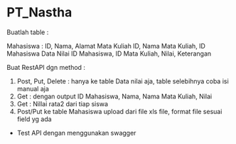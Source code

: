 # PT_Nastha

Buatlah table :

Mahasiswa :
    ID, Nama, Alamat
Mata Kuliah
    ID, Nama Mata Kuliah, ID Mahasiswa
Data Nilai
    ID Mahasiswa, ID Mata Kuliah, Nilai, Keterangan
    
Buat RestAPI dgn method :
1. Post, Put, Delete : hanya ke table Data nilai aja, table selebihnya coba isi manual aja
2. Get : dengan output ID Mahasiswa, Nama, Nama Mata Kuliah, Nilai
3. Get : Nillai rata2 dari tiap siswa
4. Post/Put ke table Mahasiswa upload dari file xls file, format file sesuai field yg ada

- Test API dengan menggunakan swagger
